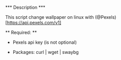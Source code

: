 *** Description ***

This script change wallpaper on linux with (@Pexels)[https://api.pexels.com/v1]  

** Required: **

- Pexels api key (is not optional)

- Packages: curl | wget | swaybg